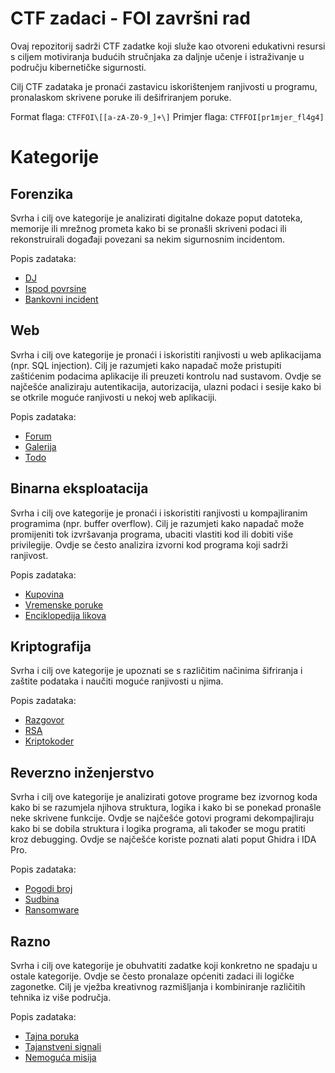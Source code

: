 # CTF zadaci - FOI završni rad
Ovaj repozitorij sadrži CTF zadatke koji služe kao otvoreni edukativni resursi s ciljem motiviranja budućih stručnjaka za daljnje učenje i istraživanje u području kibernetičke sigurnosti.

Cilj CTF zadataka je pronaći zastavicu iskorištenjem ranjivosti u programu, pronalaskom skrivene poruke ili dešifriranjem poruke.

Format flaga: ```CTFFOI\[[a-zA-Z0-9_]+\]```
Primjer flaga: ```CTFFOI[pr1mjer_fl4g4]```


# Kategorije

## Forenzika
Svrha i cilj ove kategorije je analizirati digitalne dokaze poput datoteka, memorije ili mrežnog prometa kako bi se pronašli skriveni podaci ili rekonstruirali događaji povezani sa nekim sigurnosnim incidentom.

Popis zadataka:
- [DJ](https://github.com/fnovak22/ctf-zavrsni/tree/main/Zadaci/Forenzika/DJ)
- [Ispod povrsine](https://github.com/fnovak22/ctf-zavrsni/tree/main/Zadaci/Forenzika/Ispod%20povrsine)
- [Bankovni incident](https://github.com/fnovak22/ctf-zavrsni/tree/main/Zadaci/Forenzika/Bankovni%20incident)

## Web
Svrha i cilj ove kategorije je pronaći i iskoristiti ranjivosti u web aplikacijama (npr. SQL injection). Cilj je razumjeti kako napadač može pristupiti zaštićenim podacima aplikacije ili preuzeti kontrolu nad sustavom. Ovdje se najčešće analiziraju autentikacija, autorizacija, ulazni podaci i sesije kako bi se otkrile moguće ranjivosti u nekoj web aplikaciji.

Popis zadataka:
- [Forum](https://github.com/fnovak22/ctf-zavrsni/tree/main/Zadaci/Web/Forum)
- [Galerija](https://github.com/fnovak22/ctf-zavrsni/tree/main/Zadaci/Web/Galerija)
- [Todo](https://github.com/fnovak22/ctf-zavrsni/tree/main/Zadaci/Web/Todo)

## Binarna eksploatacija
Svrha i cilj ove kategorije je pronaći i iskoristiti ranjivosti u kompajliranim programima (npr. buffer overflow). Cilj je razumjeti kako napadač može promijeniti tok izvršavanja programa, ubaciti vlastiti kod ili dobiti više privilegije. Ovdje se često analizira izvorni kod programa koji sadrži ranjivost.

Popis zadataka:
- [Kupovina](https://github.com/fnovak22/ctf-zavrsni/tree/main/Zadaci/Binarna%20eksploatacija/Kupovina)
- [Vremenske poruke](https://github.com/fnovak22/ctf-zavrsni/tree/main/Zadaci/Binarna%20eksploatacija/Vremenske%20poruke)
- [Enciklopedija likova](https://github.com/fnovak22/ctf-zavrsni/tree/main/Zadaci/Binarna%20eksploatacija/Enciklopedija%20likova)

## Kriptografija
Svrha i cilj ove kategorije je upoznati se s različitim načinima šifriranja i zaštite podataka i naučiti moguće ranjivosti u njima.

Popis zadataka:
- [Razgovor](https://github.com/fnovak22/ctf-zavrsni/tree/main/Zadaci/Kriptografija/Razgovor)
- [RSA](https://github.com/fnovak22/ctf-zavrsni/tree/main/Zadaci/Kriptografija/RSA)
- [Kriptokoder](https://github.com/fnovak22/ctf-zavrsni/tree/main/Zadaci/Kriptografija/Kriptokoder)

## Reverzno inženjerstvo
Svrha i cilj ove kategorije je analizirati gotove programe bez izvornog koda kako bi se razumjela njihova struktura, logika i kako bi se ponekad pronašle neke skrivene funkcije. Ovdje se najčešće gotovi programi dekompajliraju kako bi se dobila struktura i logika programa, ali također se mogu pratiti kroz debugging. Ovdje se najčešće koriste poznati alati poput Ghidra i IDA Pro.

Popis zadataka:
- [Pogodi broj](https://github.com/fnovak22/ctf-zavrsni/tree/main/Zadaci/Reverzno%20in%C5%BEenjerstvo/Pogodi%20broj)
- [Sudbina](https://github.com/fnovak22/ctf-zavrsni/tree/main/Zadaci/Reverzno%20in%C5%BEenjerstvo/Sudbina)
- [Ransomware](https://github.com/fnovak22/ctf-zavrsni/tree/main/Zadaci/Reverzno%20in%C5%BEenjerstvo/Ransomware)

## Razno
Svrha i cilj ove kategorije je obuhvatiti zadatke koji konkretno ne spadaju u ostale kategorije. Ovdje se često pronalaze općeniti zadaci ili logičke zagonetke. Cilj je vježba kreativnog razmišljanja i kombiniranje različitih tehnika iz više područja.

Popis zadataka:
- [Tajna poruka](https://github.com/fnovak22/ctf-zavrsni/tree/main/Zadaci/Misc/Tajna%20poruka)
- [Tajanstveni signali](https://github.com/fnovak22/ctf-zavrsni/tree/main/Zadaci/Misc/Tajanstveni%20signali)
- [Nemoguća misija](https://github.com/fnovak22/ctf-zavrsni/tree/main/Zadaci/Misc/Nemoguca%20misija)



